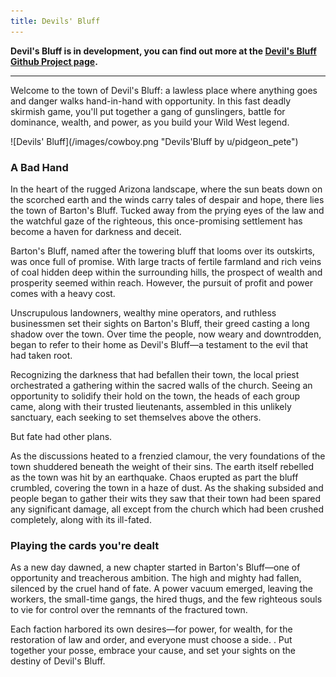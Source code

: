 ```yaml
---
title: Devils' Bluff
---
```


**Devil's Bluff is in development, you can find out more at the [Devil's Bluff Github Project page](https://github.com/open-source-tabletop/devils-bluff).**

---

Welcome to the town of Devil's Bluff: a lawless place where anything goes and danger walks hand-in-hand with opportunity. In this fast deadly skirmish game, you'll put together a gang of gunslingers, battle for dominance, wealth, and power, as you build your Wild West legend.

<span class="image main">
![Devils' Bluff](/images/cowboy.png "Devils'Bluff by u/pidgeon_pete")
</span>

### A Bad Hand

In the heart of the rugged Arizona landscape, where the sun beats down on the scorched earth and the winds carry tales of despair and hope, there lies the town of Barton's Bluff. Tucked away from the prying eyes of the law and the watchful gaze of the righteous, this once-promising settlement has become a haven for darkness and deceit.

Barton's Bluff, named after the towering bluff that looms over its outskirts, was once full of promise. With large tracts of fertile farmland and rich veins of coal hidden deep within the surrounding hills, the prospect of wealth and prosperity seemed within reach. However, the pursuit of profit and power comes with a heavy cost.

Unscrupulous landowners, wealthy mine operators, and ruthless businessmen set their sights on Barton's Bluff, their greed casting a long shadow over the town. Over time the people, now weary and downtrodden, began to refer to their home as Devil's Bluff—a testament to the evil that had taken root.

Recognizing the darkness that had befallen their town, the local priest orchestrated a gathering within the sacred walls of the church. Seeing an opportunity to solidify their hold on the town, the heads of each group came, along with their trusted lieutenants, assembled in this unlikely sanctuary, each seeking to set themselves above the others.

But fate had other plans.

As the discussions heated to a frenzied clamour, the very foundations of the town shuddered beneath the weight of their sins. The earth itself rebelled as the town was hit by an earthquake. Chaos erupted as part the bluff crumbled, covering the town in a haze of dust. As the shaking subsided and people began to gather their wits they saw that their town had been spared any significant damage, all except from the church which had been crushed completely, along with its ill-fated.

### Playing the cards you're dealt

As a new day dawned, a new chapter started in Barton's Bluff—one of opportunity and treacherous ambition. The high and mighty had fallen, silenced by the cruel hand of fate. A power vacuum emerged, leaving the workers, the small-time gangs, the hired thugs, and the few righteous souls to vie for control over the remnants of the fractured town.

Each faction harbored its own desires—for power, for wealth, for the restoration of law and order, and everyone must choose a side. . Put together your posse, embrace your cause, and set your sights on the destiny of Devil's Bluff.